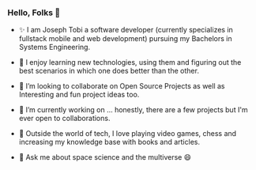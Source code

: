 ### Hello, Folks 👋

- ✨ I am Joseph Tobi a software developer (currently specializes in fullstack mobile and web development) pursuing my Bachelors in Systems Engineering.

- 🌱 I enjoy learning new technologies, using them and figuring out the best scenarios in which one does better than the other.

- 👯 I’m looking to collaborate on Open Source Projects as well as Interesting and fun project ideas too.

- 🔭 I’m currently working on ... honestly, there are a few projects but I'm ever open to collaborations.

- 🌱 Outside the world of tech, I love playing video games, chess and increasing my knowledge base with books and articles.

- 💬 Ask me about space science and the multiverse 😄


<!--
**Jtobyy/Jtobyy** is a ✨ _special_ ✨ repository because its `README.md` (this file) appears on your GitHub profile.

Here are some ideas to get you started:

- 🔭 I’m currently working on ...
- 🌱 I’m currently learning ...
- 👯 I’m looking to collaborate on ...
- 🤔 I’m looking for help with ...
- 💬 Ask me about ...
- 📫 How to reach me: ...
- 😄 Pronouns: ...
- ⚡PlayStation Fun fact: ...
-->
